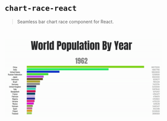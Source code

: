 # `chart-race-react`
> Seamless bar chart race component for React.
<br>
<p align=center>
<img src="./assets/demo.gif" width="800">
</p>